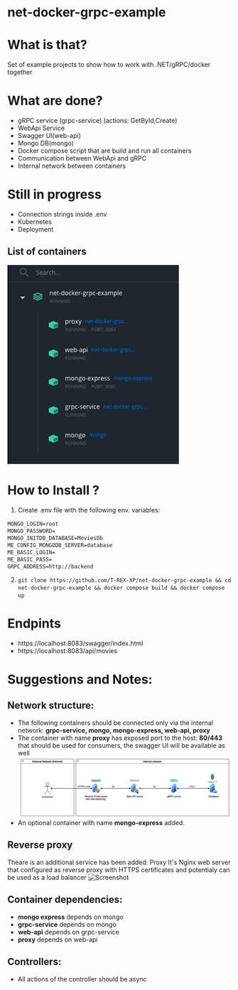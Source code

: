 # net-docker-grpc-example

# What is that?

Set of example projects to show how to work with .NET/gRPC/docker together

# What are done?
- gRPC service (grpc-service) (actions: GetById,Create)
- WebApi Service
- Swagger UI(web-api)
- Mongo DB(mongo)
- Docker compose script that are build and run all containers
- Communication between WebApi and gRPC
- Internal network between containers

# Still in progress
- Connection strings inside .env
- Kubernetes
- Deployment


## List of containers
![Screenshot](imgs/docker_containers_list.png)

# How to Install ?

1. Create .env file with the following env. variables:
```
MONGO_LOGIN=root
MONGO_PASSWORD=
MONGO_INITDB_DATABASE=MoviesDb
ME_CONFIG_MONGODB_SERVER=database
ME_BASIC_LOGIN=
ME_BASIC_PASS=
GRPC_ADDRESS=http://backend
```
2. `git clone https://github.com/T-REX-XP/net-docker-grpc-example && cd net-docker-grpc-example && docker compose build && docker compose up`

# Endpints
-	https://localhost:8083/swagger/index.html
-	https://localhost:8083/api/movies

# Suggestions and Notes:

## Network structure:
-	The following containers should be connected only via the internal network: **grpc-service, mongo, mongo-express, web-api, proxy**
-	The container with name **proxy** has exposed port to the host: **80/443** that should be used for consumers, the swagger UI will be available as well
![Screenshot](imgs/architecture_diagramm.png)
- An optional container with name **mongo-express** added.

## Reverse proxy
Theare is an additional service has been added: Proxy
It's Nginx web server that configured as reverse proxy with HTTPS certificates and potentialy can be used as a load balancer
![Screenshot](imgs/_architecture_diagramm_feature.png)

## Container dependencies:
 - **mongo express** depends on mongo
 - **grpc-service** depends on mongo
 - **web-api** depends on grpc-service
 - **proxy** depends on web-api 

## Controllers:
- All actions of the controller should be async
